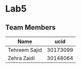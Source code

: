 # Lab5
## Team Members
| Name          | ucid     |
|---------------|----------|
| Tehreem Sajid | 30173099 |
| Zehra Zaidi   | 30148064 |